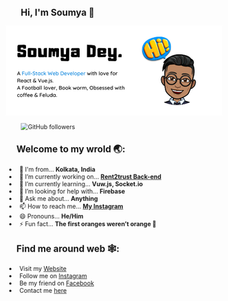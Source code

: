 ## &nbsp;&nbsp;&nbsp;&nbsp;&nbsp;&nbsp;&nbsp;Hi, I'm Soumya 👋 

<img src="https://raw.githubusercontent.com/Soumya-Dey/Soumya-Dey/master/readme-header-crooped.png" width="740" alt="banner that says Soumya Dey"/>

&nbsp;&nbsp;&nbsp;&nbsp;&nbsp;&nbsp;&nbsp;&nbsp; ![GitHub followers](https://img.shields.io/github/followers/Soumya-Dey?style=social) 

## &nbsp;&nbsp;&nbsp;&nbsp; Welcome to my wrold 🌏:
- &nbsp; 🧭 I'm from... **Kolkata, India**
- &nbsp; 🔭 I’m currently working on... **[Rent2trust Back-end](https://github.com/Digital-servicess/backend_node)**
- &nbsp; 🌱 I’m currently learning... **Vuw.js, Socket.io**
- &nbsp; 🤔 I’m looking for help with... **Firebase**
- &nbsp; 💬 Ask me about... **Anything**
- &nbsp; 📫 How to reach me... **[My Instagram](https://www.instagram.com/soumya_sl/)**
- &nbsp; 😄 Pronouns... **He/Him** 
- &nbsp; ⚡ Fun fact... **The first oranges weren’t orange 🍊**

## &nbsp;&nbsp;&nbsp;&nbsp; Find me around web 🕸:
- &nbsp; Visit my [Website](https://soumya-dey.github.io/)
- &nbsp; Follow me on [Instagram](https://www.instagram.com/soumya_sl/)
- &nbsp; Be my friend on [Facebook](https://www.facebook.com/soumya.dey.39948)
- &nbsp; Contact me [here](soumyadey200@hotmail.com)
